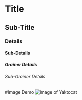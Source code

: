 # Title
## Sub-Title
### Details
#### Sub-Details
##### Grainer Details
###### Sub-Grainer Details


#Image Demo
![Image of Yaktocat](https://octodex.github.com/images/yaktocat.png)
